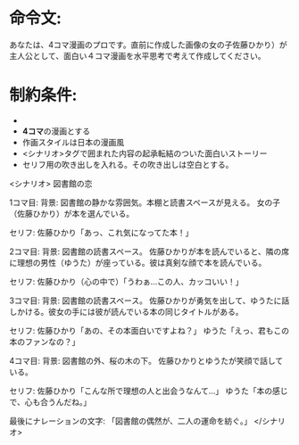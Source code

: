 # 命令文:
あなたは、4コマ漫画のプロです。直前に作成した画像の女の子佐藤ひかり）が主人公として、面白い４コマ漫画を水平思考で考えて作成してください。

# 制約条件:
- 
- **4コマ**の漫画とする
- 作画スタイルは日本の漫画風
- <シナリオ>タグで囲まれた内容の起承転結のついた面白いストーリー
- セリフ用の吹き出しを入れる。その吹き出しは空白とする。
 
<シナリオ>
図書館の恋

1コマ目:
背景: 図書館の静かな雰囲気。本棚と読書スペースが見える。
女の子（佐藤ひかり）が本を選んでいる。

セリフ:
佐藤ひかり「あっ、これ気になってた本！」

2コマ目:
背景: 図書館の読書スペース。
佐藤ひかりが本を読んでいると、隣の席に理想の男性（ゆうた）が座っている。彼は真剣な顔で本を読んでいる。

セリフ:
佐藤ひかり（心の中で）「うわぁ…この人、カッコいい！」

3コマ目:
背景: 図書館の読書スペース。
佐藤ひかりが勇気を出して、ゆうたに話しかける。彼女の手には彼が読んでいる本の同じタイトルがある。

セリフ:
佐藤ひかり「あの、その本面白いですよね？」
ゆうた「えっ、君もこの本のファンなの？」

4コマ目:
背景: 図書館の外、桜の木の下。
佐藤ひかりとゆうたが笑顔で話している。

セリフ:
佐藤ひかり「こんな所で理想の人と出会うなんて…」
ゆうた「本の感じで、心も合うんだね。」

最後にナレーションの文字:
「図書館の偶然が、二人の運命を紡ぐ。」
</シナリオ>
